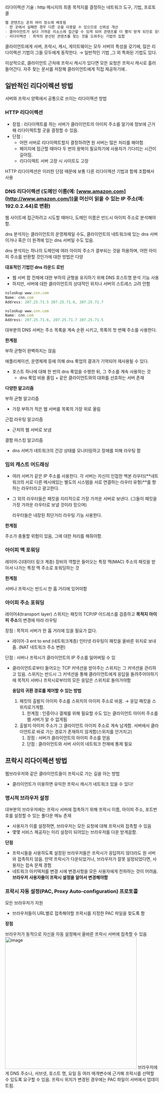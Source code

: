 리다이렉션 기술 : http 메시지의 최종 목적지를 결정하는 네트워크 도구, 기법, 프로토콜

```jsx
웹 콘텐츠는 흔히 여러 장소에 배포됨
- 한 곳에서 실패한 경우 다른 곳을 이용할 수 있으므로 신뢰성 개선
- 클라이언트가 보다 가까운 리소스에 접근할 수 있게 되어 콘텐츠를 더 빨리 받게 되므로 응답시간 줄여줌.
- 리다이렉션 : 최적의 분산된 콘텐츠를 찾는 것을 도와주는 기법의 집합
```

클라이언트에게 서버, 프락시, 캐시, 게이트웨이는 모두 서버의 특성을 갖기에, 많은 리다이렉션 기법이 그들 모두에게 동작한다. → 일반적인 기법 ,그 외 특화된 기법도 있다.

이상적으로, 클라이언트 근처에 프락시 캐시가 있다면 모든 요청은 프락시 캐시로 흘러 들어간다. 자주 찾는 문서를 저장해 클라이언트에게 직접 제공하기에..

## 일반적인 리다이렉션 방법

서버와 프락시 양쪽에서 공통으로 쓰이는 리다이렉션 방법

### HTTP 리다이렉션

- 장점 : 리다이렉트를 하는 서버가 클라이언트의 아이피 주소를 알기에 정보에 근거해 리다이렉트할 곳을 결정할 수 있음.
- 단점 :
    - 어떤 서버로 리다이렉트할지 결정하려면 원 서버는 많은 처리를 해야함.
    - 페이지에 접근할 때마다 두 번의 왕복이 필요하기에 사용자가 기다리는 시간이 길어짐.
    - 리다이렉트 서버 고장 시 사이트도 고장

HTTP 리다이렉션은 이러한 단점 때문에 보통 다른 리다이렉션 기법과 함께 조합해서 사용

### DNS 리다이렉션 (도메인 이름(예: [www.amazon.com](http://www.amazon.com/))을 머신이 읽을 수 있는 IP 주소(예: 192.0.2.44)로 변환)

웹 사이트에 접근하려고 시도할 때마다, 도메인 이름은 반드시 아이피 주소로 분석해야함. 

dns 분석자는 클라이언트의 운영체제일 수도, 클라이언트의 네트워크에 있는 dns 서버이거나 혹은 더 원격에 있는 dns 서버일 수도 있음. 

dns 분석자는 하나의 도메인에 여러 아이피 주소가 결부되는 것을 허용하며, 어떤 아이피 주소를 반환할 것인가에 대한 방법은 다양

**대표적인 기법인 dns 라운드 로빈**

- 웹 서버 팜 전체에 대한 부하의 균형을 유지하기 위해 DNS 호스트명 분석 기능 사용
- 하지만, 서버에 대한 클라이언트의 상대적인 위치나 서버의 스트레스 고려 안함

```jsx
nslookup www.cnn.com
Name: cnn.com
Address: 207.25.71.5 207.25.71.6, 207.25.71.7

nslookup www.cnn.com
Name: cnn.com
Address: 207.25.71.6, 207.25.71.7 207.25.71.5 
```

대부분의 DNS 서버는 주소 목록을 계속 순환 시키고, 목록의 첫 번째 주소를 사용한다.

**한계점**

부하 균형이 완벽하지는 않음

애플리케이션, 운영체제 등에 의해 dns 룩업의 결과가 기억되어 재사용될 수 있다.

- 호스트 하나에 대해 한 번의 dns 룩업을 수행한 뒤, 그 주소를 계속 사용하는 것
    - dns 룩업 비용 줄임 + 같은 클라이언트와의 대화를 선호하는 서버 존재
    
    
**다양한 알고리즘**

부하 균형 알고리즘

- 가장 부하가 적은 웹 서버를 목록의 가장 위로 올림

근접 라우팅 알고리즘

- 근처의 웹 서버로 보냄

결함 마스킹 알고리즘

- dns 서버가 네트워크의 건강 상태를 모니터링하고 장애를 피해 라우팅 함

### 임의 캐스트 어드래싱

- 여러 서버가 같은 IP 주소를 사용한다. 각 서버는 자신이 인접한 백본 라우터(**네트워크의 서로 다른 메시에있는 별도의 시스템을 서로 연결하는 라우터 유형)**를 향하는 라우터라고 광고한다.
- 그 외의 라우터들은 패킷을 지리적으로 가장 가까운 서버로 보낸다. (그들이 패킷을 가장 가까운 라우터로 보낼 것이라 믿으며)
    
    라우터들은 내장된 최단거리 라우팅 기능 사용한다.
    

**한계점**

주소가 충돌할 위험이 있음, 그에 대한 처리를 해줘야함.

### 아이피 맥 포워딩

레이어-2(데이터 링크 계층) 장비의 역할은 들어오는 특정 맥(MAC) 주소의 패킷을 받아서 나가는 특정 맥 주소로 포워딩하는 것

**한계점**

서버나 프락시는 반드시 한 홉 거리에 있어야함

### 아이피 주소 포워딩

레이어4(transport layer) 스위치는 패킷의 TCP/IP 어드레스를 검증하고 **목적지 아이피 주소**의 변경에 따라 라우팅

장점 : 목적지 서버가 한 홉 거리에 있을 필요가 없다. 

- 레이어-3 ent to end (네트워크계층) 인터넷 라우팅이 패킷을 올바른 위치로 보내줌. (NAT 네트워크 주소 변환)

단점 : 서버나 프락시가 클라이언트의 IP 주소를 잃어버릴 수 있

- 클라이언트로부터 들어오는 TCP 커넥션을 받아주는 스위치는 그 커넥션을 관리하고 있음. 스위치는 반드시 그 커넥션을 통해 클라이언트에게 응답을 돌려주어야하기에 목적지 서버나 프락시로부터의 모든 응답은 스위치로 돌아가야함
    
    **응답의 귀환 경로를 제어할 수 있는 방법**
    
    1. 패킷의 출발지 아이피 주소를 스위치의 아이피 주소로 바꿈.  → 응답 패킷을 스위치로가게함. 
        1. 한계점 :  인증이나 결제를 위해 필요할 수도 있는 클라이언트 아이피 주소를 웹 서버가 알 수 없게됨
    2. 출발지 아이피 주소가 그 클라이언트 아이피 주소로 계속 남게함. 서버에서 클라이언트로 바로 가는 경로가 존재하지 않게함(스위치를 안거치고)
        1. 장점 : 서버가 클라이언트의 아이피 주소를 얻음
        2. 단점 : 클라이언트와 서버 사이의 네트워크 전체에 통제 필요

## 프락시 리다이렉션 방법

웹브라우저와 같은 클라이언트들이 프락시로 가는 길을 아는 방법

- 클라이언트가 이용하면 유익한 프락시 캐시가 네트워크 있을 수 있다!

### 명시적 브라우저 설정

대부분의 브라우저에는 프락시 서버에 접촉하기 위해 프락시 이름, 아이피 주소, 포트번호를 설정할 수 있는 풀다운 메뉴 존재

- 사용자가 이를 설정하면, 브라우저는 모든 요청에 대해 프락시와 접촉할 수 있음
- 몇몇 서비스 제공자는 미리 설정이 되어있는 브라우저를 다운 받게끔함.

**단점**

- 프락시들을 사용하도록 설정된 브라우저들은 프락시가 응답하지 않더라도 원 서버와 접촉하지 않음. 만약 프락시가 다운되었거나, 브라우저가 잘못 설정되었다면, 사용자는 접속 문제 경험
- 네트워크 아키텍처를 변경 시에 변경사항을 모든 사용자에게 전파하는 것이 어려움. **브라우저 사용자들이 프락시 설정을 알아서 변경해야함**

### 프락시 자동 설정(PAC, Proxy Auto-configuration) 프로토콜

모든 브라우저가 지원

- 브라우저들이 URL별로 접촉해야할 프락시를 지정한 PAC 파일을 찾도록 함

**장점** 

브라우저가 동적으로 자신을 자동 설정해서 올바른 프락시 서버에 접촉할 수 있음
<img width="431" alt="image" src="https://user-images.githubusercontent.com/38098157/216060465-86e9f59e-b138-43dd-a80c-1344ef820451.png">
브라우저에게 DNS 주소나, 서브넷, 호스트 명, 요일 등 여러 매개변수에 근거해 프락시를 선택할 수 있도록 요구할 수 있음.  프락시 위치가 변경된 경우에는 PAC 파일이 서버에서 업데이트됨.


        
